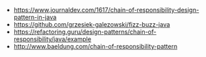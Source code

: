 - https://www.journaldev.com/1617/chain-of-responsibility-design-pattern-in-java
- https://github.com/grzesiek-galezowski/fizz-buzz-java
- https://refactoring.guru/design-patterns/chain-of-responsibility/java/example
- http://www.baeldung.com/chain-of-responsibility-pattern
